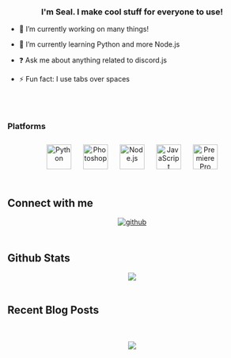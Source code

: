 ### <div align="center">I'm Seal. I make cool stuff for everyone to use!</div>  
  

- 🔭 I’m currently working on many things!  
  

- 🌱 I’m currently learning Python and more Node.js  
  

- ❓ Ask me about anything related to discord.js  
  

- ⚡ Fun fact: I use tabs over spaces  
  

<br/>  

<br>

### Platforms  
<div align="center">  
<img style="margin: 10px" src="https://profilinator.rishav.dev/skills-assets/python-original.svg" alt="Python" height="50" />  
<img style="margin: 10px" src="https://profilinator.rishav.dev/skills-assets/photoshop-plain.svg" alt="Photoshop" height="50" />  
<img style="margin: 10px" src="https://profilinator.rishav.dev/skills-assets/nodejs-original-wordmark.svg" alt="Node.js" height="50" />  
<img style="margin: 10px" src="https://profilinator.rishav.dev/skills-assets/javascript-original.svg" alt="JavaScript" height="50" />  
<img style="margin: 10px" src="https://profilinator.rishav.dev/skills-assets/adobepremierepro.png" alt="Premiere Pro" height="50" />  
</div>


<br/>  


## Connect with me  
<div align="center">
<a href="https://github.com/SSSEAL-C" target="_blank">
<img src=https://img.shields.io/badge/github-%2324292e.svg?&style=for-the-badge&logo=github&logoColor=white alt=github style="margin-bottom: 5px;" />
</a>  
</div>  
  

<br/>  


## Github Stats  
<div align="center"><img src="https://github-readme-stats.vercel.app/api?username=SSSEAL-C&show_icons=true&count_private=true&hide_border=true&theme=midnight-purple" align="center" /></div>  

<br/>  


## Recent Blog Posts  
  

<br/>  

  

<br/>  

<div align="center">
<img src="https://komarev.com/ghpvc/?username=SSSEAL-C&&style=flat-square" align="center" />
</div>  
  

<br/>  


<br />
